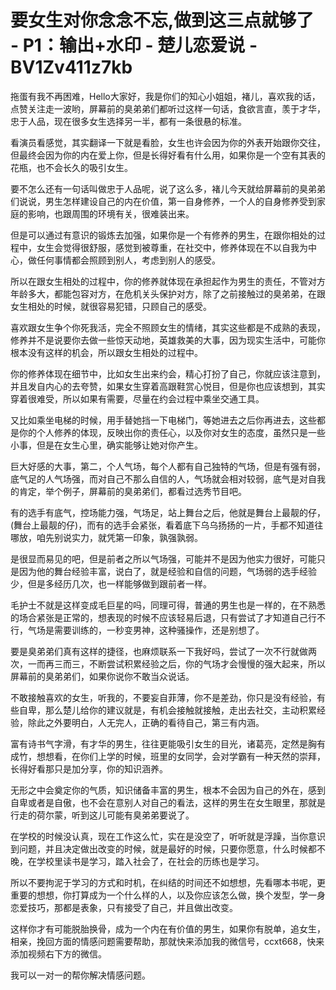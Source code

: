 # 要女生对你念念不忘,做到这三点就够了 - P1：输出+水印 - 楚儿恋爱说 - BV1Zv411z7kb

拖蛋有我不再困难，Hello大家好，我是你们的知心小姐姐，褚儿，喜欢我的话，点赞关注走一波哟，屏幕前的臭弟弟们都听过这样一句话，食欲言直，羡于才华，忠于人品，现在很多女生选择另一半，都有一条很悬的标准。

看演员看感觉，其实翻译一下就是看脸，女生也许会因为你的外表开始跟你交往，但最终会因为你的内在爱上你，但是长得好看有什么用，如果你是一个空有其表的花瓶，也不会长久的吸引女生。

要不怎么还有一句话叫做忠于人品呢，说了这么多，褚儿今天就给屏幕前的臭弟弟们说说，男生怎样建设自己的内在价值，第一自身修养，一个人的自身修养受到家庭的影响，也跟周围的环境有关，很难装出来。

但是可以通过有意识的锻炼去加强，如果你是一个有修养的男生，在跟你相处的过程中，女生会觉得很舒服，感觉到被尊重，在社交中，修养体现在不以自我为中心，做任何事情都会照顾到别人，考虑到别人的感受。

所以在跟女生相处的过程中，你的修养就体现在承担起作为男生的责任，不管对方年龄多大，都能包容对方，在危机关头保护对方，除了之前接触过的臭弟弟，在跟女生相处的时候，就很容易犯错，只顾自己的感受。

喜欢跟女生争个你死我活，完全不照顾女生的情绪，其实这些都是不成熟的表现，修养并不是说要你去做一些惊天动地，英雄救美的大事，因为现实生活中，可能你根本没有这样的机会，所以跟女生相处的过程中。

你的修养体现在细节中，比如女生出来约会，精心打扮了自己，你就应该注意到，并且发自内心的去夸赞，如果女生穿着高跟鞋赏心悦目，但是你也应该想到，其实穿着很难受，所以如果有需要，尽量在约会过程中乘坐交通工具。

又比如乘坐电梯的时候，用手替她挡一下电梯门，等她进去之后你再进去，这些都是你的个人修养的体现，反映出你的责任心，以及你对女生的态度，虽然只是一些小事，但是在女生心里，确实能够让她对你产生。

巨大好感的大事，第二，个人气场，每个人都有自己独特的气场，但是有强有弱，底气足的人气场强，而对自己不那么自信的人，气场就会相对较弱，底气是对自我的肯定，举个例子，屏幕前的臭弟弟们，都看过选秀节目吧。

有的选手有底气，控场能力强，气场足，站上舞台之后，他就是舞台上最靓的仔，(舞台上最靓的仔)，而有的选手会紧张，看着底下乌乌扬扬的一片，手都不知道往哪放，咱先别说实力，就凭第一印象，孰强孰弱。

是很显而易见的吧，但是前者之所以气场强，可能并不是因为他实力很好，可能只是因为他的舞台经验丰富，说白了，就是经验和自信的问题，气场弱的选手经验少，但是多经历几次，也一样能够做到跟前者一样。

毛护士不就是这样变成毛巨星的吗，同理可得，普通的男生也是一样的，在不熟悉的场合紧张是正常的，想表现的时候不应该轻易后退，只有尝试了才知道自己行不行，气场是需要训练的，一秒变男神，这种骚操作，还是别想了。

要是臭弟弟们真有这样的捷径，也麻烦联系一下我好吗，尝试了一次不行就做两次，一而再三而三，不断尝试积累经验之后，你的气场才会慢慢的强大起来，所以屏幕前的臭弟弟们，如果你说你不敢当众说话。

不敢接触喜欢的女生，听我的，不要妄自菲薄，你不是差劲，你只是没有经验，有些自卑，那么楚儿给你的建议就是，有机会接触就接触，走出去社交，主动积累经验，除此之外要明白，人无完人，正确的看待自己，第三有内涵。

富有诗书气字滑，有才华的男生，往往更能吸引女生的目光，诸葛亮，定然是胸有成竹，想想看，在你们上学的时候，班里的女同学，会对学霸有一种天然的崇拜，长得好看那只是加分享，你的知识涵养。

无形之中会奠定你的气质，知识储备丰富的男生，根本不会因为自己的外在，感到自卑或者是自傲，也不会在意别人对自己的看法，这样的男生在女生眼里，那就是行走的荷尔蒙，听到这儿可能有臭弟弟要说了。

在学校的时候没认真，现在工作这么忙，实在是没空了，听听就是浮躁，当你意识到问题，并且决定做出改变的时候，就是最好的时候，只要你愿意，什么时候都不晚，在学校里读书是学习，踏入社会了，在社会的历练也是学习。

所以不要拘泥于学习的方式和时机，在纠结的时间还不如想想，先看哪本书呢，更重要的想想，你打算成为一个什么样的人，以及你应该怎么做，换个发型，学一身恋爱技巧，那都是表象，只有接受了自己，并且做出改变。

这样你才有可能脱胎换骨，成为一个内在有价值的男生，如果你有脱单，追女生，相亲，挽回方面的情感问题需要帮助，那就快来添加我的微信号，ccxt668，快来添加视频右下方的微信。

我可以一对一的帮你解决情感问题。